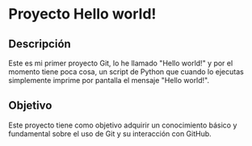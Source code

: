 # Proyecto Hello world!
## Descripción
Este es mi primer proyecto Git, lo he llamado "Hello world!" y por el
momento tiene poca cosa, un script de Python que cuando lo ejecutas
simplemente imprime por pantalla el mensaje "Hello world!".
## Objetivo
Este proyecto tiene como objetivo adquirir un conocimiento básico y
fundamental sobre el uso de Git y su interacción con GitHub.
